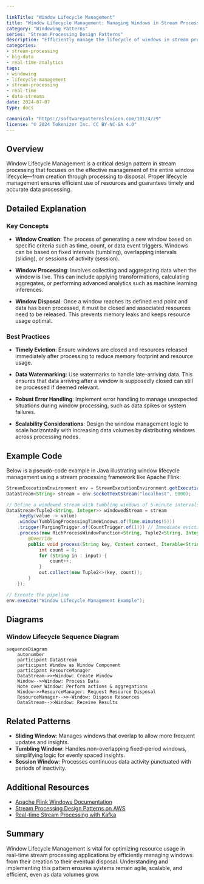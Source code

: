 ```yaml
---

linkTitle: "Window Lifecycle Management"
title: "Window Lifecycle Management: Managing Windows in Stream Processing"
category: "Windowing Patterns"
series: "Stream Processing Design Patterns"
description: "Efficiently manage the lifecycle of windows in stream processing, from creation to disposal, to optimize resources."
categories:
- stream-processing
- big-data
- real-time-analytics
tags:
- windowing
- lifecycle-management
- stream-processing
- real-time
- data-streams
date: 2024-07-07
type: docs

canonical: "https://softwarepatternslexicon.com/101/4/29"
license: "© 2024 Tokenizer Inc. CC BY-NC-SA 4.0"
---
```


## Overview

Window Lifecycle Management is a critical design pattern in stream processing that focuses on the effective management of the entire window lifecycle—from creation through processing to disposal. Proper lifecycle management ensures efficient use of resources and guarantees timely and accurate data processing.

## Detailed Explanation

### Key Concepts

- **Window Creation**: The process of generating a new window based on specific criteria such as time, count, or data event triggers. Windows can be based on fixed intervals (tumbling), overlapping intervals (sliding), or sessions of activity (session).
  
- **Window Processing**: Involves collecting and aggregating data when the window is live. This can include applying transformations, calculating aggregates, or performing advanced analytics such as machine learning inferences.

- **Window Disposal**: Once a window reaches its defined end point and data has been processed, it must be closed and associated resources need to be released. This prevents memory leaks and keeps resource usage optimal.

### Best Practices

- **Timely Eviction**: Ensure windows are closed and resources released immediately after processing to reduce memory footprint and resource usage.
  
- **Data Watermarking**: Use watermarks to handle late-arriving data. This ensures that data arriving after a window is supposedly closed can still be processed if deemed relevant.

- **Robust Error Handling**: Implement error handling to manage unexpected situations during window processing, such as data spikes or system failures.

- **Scalability Considerations**: Design the window management logic to scale horizontally with increasing data volumes by distributing windows across processing nodes.

## Example Code

Below is a pseudo-code example in Java illustrating window lifecycle management using a stream processing framework like Apache Flink:

```java
StreamExecutionEnvironment env = StreamExecutionEnvironment.getExecutionEnvironment();
DataStream<String> stream = env.socketTextStream("localhost", 9000);

// Define a windowed stream with tumbling windows of 5-minute intervals
DataStream<Tuple2<String, Integer>> windowedStream = stream
    .keyBy(value -> value)
    .window(TumblingProcessingTimeWindows.of(Time.minutes(5)))
    .trigger(PurgingTrigger.of(CountTrigger.of(1))) // Immediate eviction after processing
    .process(new RichProcessWindowFunction<String, Tuple2<String, Integer>, String, TimeWindow>() {
        @Override
        public void process(String key, Context context, Iterable<String> input, Collector<Tuple2<String, Integer>> out) {
            int count = 0;
            for (String in : input) {
                count++;
            }
            out.collect(new Tuple2<>(key, count));
        }
    });

// Execute the pipeline
env.execute("Window Lifecycle Management Example");
```

## Diagrams

### Window Lifecycle Sequence Diagram

```mermaid
sequenceDiagram
    autonumber
    participant DataStream
    participant Window as Window Component
    participant ResourceManager
    DataStream->>+Window: Create Window
    Window-->>Window: Process Data
    Note over Window: Perform actions & aggregations
    Window->>ResourceManager: Request Resource Disposal
    ResourceManager-->>-Window: Dispose Resources
    DataStream-->>Window: Receive Results
```

## Related Patterns

- **Sliding Window**: Manages windows that overlap to allow more frequent updates and insights.
- **Tumbling Window**: Handles non-overlapping fixed-period windows, simplifying logic for evenly spaced insights.
- **Session Window**: Processes continuous data activity punctuated with periods of inactivity.

## Additional Resources

- [Apache Flink Windows Documentation](https://nightlies.apache.org/flink/flink-docs-release-1.14/docs/dev/operators/windows/)
- [Stream Processing Design Patterns on AWS](https://aws.amazon.com/big-data/streaming-data/)
- [Real-time Stream Processing with Kafka](https://kafka.apache.org/documentation/streams/)

## Summary

Window Lifecycle Management is vital for optimizing resource usage in real-time stream processing applications by efficiently managing windows from their creation to their eventual disposal. Understanding and implementing this pattern ensures systems remain agile, scalable, and efficient, even as data volumes grow.
